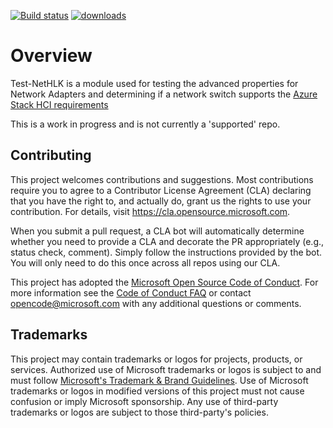[![Build status](https://ci.appveyor.com/api/projects/status/28dr5irvwqc34ftf?svg=true)](https://ci.appveyor.com/project/MSFTCoreNet/test-nethlk)
[![downloads](https://img.shields.io/powershellgallery/dt/Test-NetHLK.svg?label=downloads)](https://www.powershellgallery.com/packages/Test-NetHLK)

# Overview

Test-NetHLK is a module used for testing the advanced properties for Network Adapters and determining if a network switch supports the [Azure Stack HCI requirements](https://docs.microsoft.com/en-us/azure-stack/hci/concepts/physical-network-requirements)

This is a work in progress and is not currently a 'supported' repo.

## Contributing

This project welcomes contributions and suggestions.  Most contributions require you to agree to a
Contributor License Agreement (CLA) declaring that you have the right to, and actually do, grant us
the rights to use your contribution. For details, visit https://cla.opensource.microsoft.com.

When you submit a pull request, a CLA bot will automatically determine whether you need to provide
a CLA and decorate the PR appropriately (e.g., status check, comment). Simply follow the instructions
provided by the bot. You will only need to do this once across all repos using our CLA.

This project has adopted the [Microsoft Open Source Code of Conduct](https://opensource.microsoft.com/codeofconduct/).
For more information see the [Code of Conduct FAQ](https://opensource.microsoft.com/codeofconduct/faq/) or
contact [opencode@microsoft.com](mailto:opencode@microsoft.com) with any additional questions or comments.

## Trademarks

This project may contain trademarks or logos for projects, products, or services. Authorized use of Microsoft 
trademarks or logos is subject to and must follow 
[Microsoft's Trademark & Brand Guidelines](https://www.microsoft.com/en-us/legal/intellectualproperty/trademarks/usage/general).
Use of Microsoft trademarks or logos in modified versions of this project must not cause confusion or imply Microsoft sponsorship.
Any use of third-party trademarks or logos are subject to those third-party's policies.
